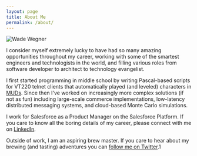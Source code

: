 ```yaml
---
layout: page
title: About Me
permalink: /about/
---
```


![Wade Wegner](https://wadewegner.blob.core.windows.net/wordpress/2011/12/CloudCoverLive.png)

I consider myself extremely lucky to have had so many amazing opportunities throughout my career, working with some of the smartest engineers and technologists in the world, and filling various roles from software developer to architect to technology evangelist.

I first started programming in middle school by writing Pascal-based scripts for VT220 telnet clients that automatically played (and leveled) characters in [MUDs](http://en.wikipedia.org/wiki/MUD). Since then I've worked on increasingly more complex solutions (if not as fun) including large-scale commerce implementations, low-latency distributed messaging systems, and cloud-based Monte Carlo simulations.

I work for Salesforce as a Product Manager on the Salesforce Platform. If you care to know all the boring details of my career, please connect with me on [LinkedIn](http://www.linkedin.com/in/wadewegner/).

Outside of work, I am an aspiring brew master. If you care to hear about my brewing (and tasting) adventures you can [follow me on Twitter](http://twitter.com/wadewegner).1